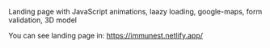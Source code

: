 Landing page with JavaScript animations, laazy loading, google-maps, form validation, 3D model

You can see  landing page in:
https://immunest.netlify.app/
